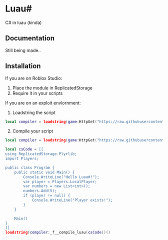 # Luau#

C# in luau (kinda)

## Documentation
Still being made..

## Installation
If you are on Roblox Studio:

1. Place the module in ReplicatedStorage
2. Require it in your scripts

If you are on an exploit enviornment:

1. Loadstring the script
```lua 
local compiler = loadstring(game:HttpGet("https://raw.githubusercontent.com/pitzachef/LuauSharp/main/compiler.lua"))()
```

2. Compile your script
```lua
local compiler = loadstring(game:HttpGet("https://raw.githubusercontent.com/pitzachef/LuauSharp/main/compiler.lua"))()

local csCode = [[
using ReplicatedStorage.Plyrlib;
import Players;

public class Program {
    public static void Main() {
        Console.WriteLine("Hello Luau#!");
        var player = Players.LocalPlayer;
        var numbers = new List<int>();
        numbers.Add(5);
        if (player != null) {
            Console.WriteLine("Player exists!");
        }
    }

	Main()
}
]]
loadstring(compiler:_f__compile_luau(csCode))()
```
